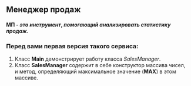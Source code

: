 ## Менеджер продаж

#### МП _-_ _это инструмент_, _помогающий анализировать статистику продаж_.

### Перед вами первая версия такого сервиса:

1. Класс **Main** демонстрирует работу класса _SalesManager_.
2. Класс **SalesManager** содержит в себе конструктор массива чисел, <br> и метод, определяющий максимальное
   значение (**MAX**) в этом массиве.